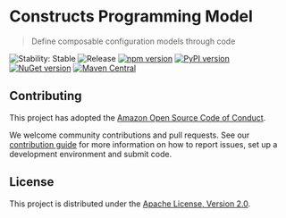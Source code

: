 # Constructs Programming Model

> Define composable configuration models through code

![Stability: Stable](https://img.shields.io/badge/stability-Stable-success.svg?style=for-the-badge)
![Release](https://github.com/awslabs/cdk8s/workflows/Release/badge.svg)
[![npm version](https://badge.fury.io/js/constructs.svg)](https://badge.fury.io/js/cdk8s)
[![PyPI version](https://badge.fury.io/py/constructs.svg)](https://badge.fury.io/py/cdk8s)
[![NuGet version](https://badge.fury.io/nu/Constructs.svg)](https://badge.fury.io/nu/Org.Cdk8s)
[![Maven Central](https://maven-badges.herokuapp.com/maven-central/io.constructs/constructs/badge.svg?style=plastic)](https://maven-badges.herokuapp.com/maven-central/org.cdk8s/cdk8s)

## Contributing

This project has adopted the [Amazon Open Source Code of
Conduct](https://aws.github.io/code-of-conduct).

We welcome community contributions and pull requests. See our [contribution
guide](./CONTRIBUTING.md) for more information on how to report issues, set up a
development environment and submit code.

## License

This project is distributed under the [Apache License, Version 2.0](./LICENSE).
